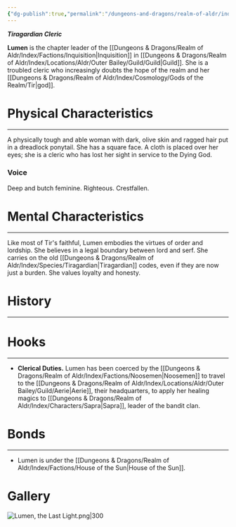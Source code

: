 ```yaml
---
{"dg-publish":true,"permalink":"/dungeons-and-dragons/realm-of-aldr/index/characters/lumen-the-last-light/"}
---
```


***Tiragardian Cleric***

**Lumen** is the chapter leader of the [[Dungeons & Dragons/Realm of Aldr/Index/Factions/Inquisition\|Inquisition]] in [[Dungeons & Dragons/Realm of Aldr/Index/Locations/Aldr/Outer Bailey/Guild/Guild\|Guild]]. She is a troubled cleric who increasingly doubts the hope of the realm and her [[Dungeons & Dragons/Realm of Aldr/Index/Cosmology/Gods of the Realm/Tir\|god]].
# Physical Characteristics
---
A physically tough and able woman with dark, olive skin and ragged hair put in a dreadlock ponytail. She has a square face. A cloth is placed over her eyes; she is a cleric who has lost her sight in service to the Dying God.
### Voice
Deep and butch feminine. Righteous. Crestfallen.
# Mental Characteristics
---
Like most of Tir's faithful, Lumen embodies the virtues of order and lordship. She believes in a legal boundary between lord and serf. She carries on the old [[Dungeons & Dragons/Realm of Aldr/Index/Species/Tiragardian\|Tiragardian]] codes, even if they are now just a burden. She values loyalty and honesty.
# History
---
# Hooks
---
- **Clerical Duties.** Lumen has been coerced by the [[Dungeons & Dragons/Realm of Aldr/Index/Factions/Noosemen\|Noosemen]] to travel to the [[Dungeons & Dragons/Realm of Aldr/Index/Locations/Aldr/Outer Bailey/Guild/Aerie\|Aerie]], their headquarters, to apply her healing magics to [[Dungeons & Dragons/Realm of Aldr/Index/Characters/Sapra\|Sapra]], leader of the bandit clan.
# Bonds
---
- Lumen is under the [[Dungeons & Dragons/Realm of Aldr/Index/Factions/House of the Sun\|House of the Sun]].
# Gallery
![Lumen, the Last Light.png|300](/img/user/Attachments/Dungeons%20&%20Dragons%20Attachments/Lumen,%20the%20Last%20Light.png)